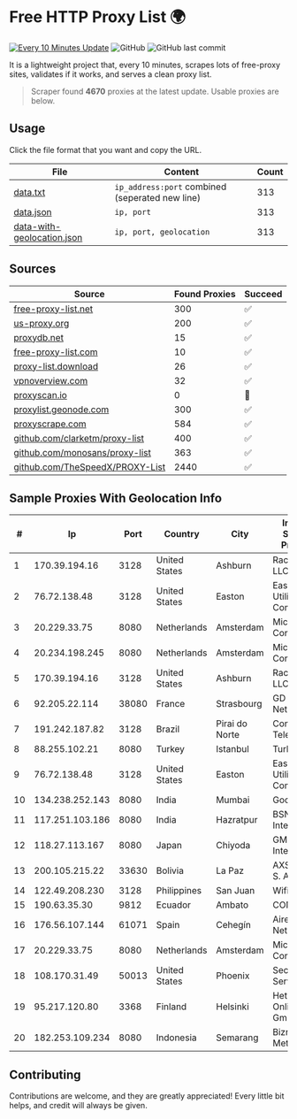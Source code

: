 
# Free HTTP Proxy List 🌍

[![Every 10 Minutes Update](https://github.com/mertguvencli/http-proxy-list/actions/workflows/main.yml/badge.svg?branch=main)](https://github.com/mertguvencli/http-proxy-list/actions/workflows/main.yml)
![GitHub](https://img.shields.io/github/license/mertguvencli/http-proxy-list)
![GitHub last commit](https://img.shields.io/github/last-commit/mertguvencli/http-proxy-list)

It is a lightweight project that, every 10 minutes, scrapes lots of free-proxy sites, validates if it works, and serves a clean proxy list.


> Scraper found **4670** proxies at the latest update. Usable proxies are below.

## Usage

Click the file format that you want and copy the URL.


|File|Content|Count|
|----|-------|-----|
|[data.txt](https://raw.githubusercontent.com/mertguvencli/http-proxy-list/main/proxy-list/data.txt)|`ip_address:port` combined (seperated new line)|313|
|[data.json](https://raw.githubusercontent.com/mertguvencli/http-proxy-list/main/proxy-list/data.json)|`ip, port`|313|
|[data-with-geolocation.json](https://raw.githubusercontent.com/mertguvencli/http-proxy-list/main/proxy-list/data-with-geolocation.json)|`ip, port, geolocation`|313|

## Sources

|Source|Found Proxies|Succeed|
|------|-------------|-------|
|[free-proxy-list.net](https://free-proxy-list.net)|300|✅|
|[us-proxy.org](https://www.us-proxy.org)|200|✅|
|[proxydb.net](http://proxydb.net)|15|✅|
|[free-proxy-list.com](https://free-proxy-list.com/?page=&port=&type%5B%5D=http&type%5B%5D=https&up_time=0&search=Search)|10|✅|
|[proxy-list.download](https://www.proxy-list.download/HTTP)|26|✅|
|[vpnoverview.com](https://vpnoverview.com/privacy/anonymous-browsing/free-proxy-servers)|32|✅|
|[proxyscan.io](https://www.proxyscan.io)|0|🚫|
|[proxylist.geonode.com](https://proxylist.geonode.com/api/proxy-list?limit=300&page=1&sort_by=lastChecked&sort_type=desc&protocols=http,https)|300|✅|
|[proxyscrape.com](https://api.proxyscrape.com/v2/?request=displayproxies&protocol=http&timeout=10000&country=all&ssl=all&anonymity=all)|584|✅|
|[github.com/clarketm/proxy-list](https://raw.githubusercontent.com/clarketm/proxy-list/master/proxy-list-raw.txt)|400|✅|
|[github.com/monosans/proxy-list](https://raw.githubusercontent.com/monosans/proxy-list/main/proxies/http.txt)|363|✅|
|[github.com/TheSpeedX/PROXY-List](https://raw.githubusercontent.com/TheSpeedX/PROXY-List/master/http.txt)|2440|✅|


## Sample Proxies With Geolocation Info

|#|Ip|Port|Country|City|Internet Service Provider|
|-|--|----|-------|----|-------------------------|
|1|170.39.194.16|3128|United States|Ashburn|Rackdog, LLC|
|2|76.72.138.48|3128|United States|Easton|Easton Utilities Commission|
|3|20.229.33.75|8080|Netherlands|Amsterdam|Microsoft Corporation|
|4|20.234.198.245|8080|Netherlands|Amsterdam|Microsoft Corporation|
|5|170.39.194.16|3128|United States|Ashburn|Rackdog, LLC|
|6|92.205.22.114|38080|France|Strasbourg|GD MASS Network|
|7|191.242.187.82|3128|Brazil|Pirai do Norte|Conect Telecom|
|8|88.255.102.21|8080|Turkey|Istanbul|TurkTelekom|
|9|76.72.138.48|3128|United States|Easton|Easton Utilities Commission|
|10|134.238.252.143|8080|India|Mumbai|Google LLC|
|11|117.251.103.186|8080|India|Hazratpur|BSNL Internet|
|12|118.27.113.167|8080|Japan|Chiyoda|GMO Internet, Inc.|
|13|200.105.215.22|33630|Bolivia|La Paz|AXS Bolivia S. A.|
|14|122.49.208.230|3128|Philippines|San Juan|WifiCity, Inc|
|15|190.63.35.30|9812|Ecuador|Ambato|CONECEL|
|16|176.56.107.144|61071|Spain|Cehegín|Aire Networks|
|17|20.229.33.75|8080|Netherlands|Amsterdam|Microsoft Corporation|
|18|108.170.31.49|50013|United States|Phoenix|Secured Servers LLC|
|19|95.217.120.80|3368|Finland|Helsinki|Hetzner Online GmbH|
|20|182.253.109.234|8080|Indonesia|Semarang|Biznet Metronet|



## Contributing

Contributions are welcome, and they are greatly appreciated! Every
little bit helps, and credit will always be given.

